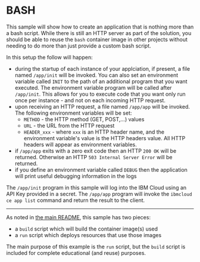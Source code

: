 # BASH

This sample will show how to create an application that is nothing more than
a bash script. While there is still an HTTP server as part of the solution,
you should be able to reuse the `bash` container image in other projects
without needing to do more than just provide a custom bash script.

In this setup the follow will happen:
- during the startup of each instance of your applciation, if present,
  a file named `/app/init` will be invoked. You can also set an environment
  variable called `INIT` to the path of an additional program that you
  want executed. The environment variable program will be called after
  `/app/init`. This allows for you to execute code that you want only
  run once per instance - and not on each incoming HTTP request.
- upon receiving an HTTP request, a file named `/app/app` will be invoked.
  The following environment variables will be set:
  - `METHOD` - the HTTP method (GET, POST,...) values
  - `URL` - the URL from the HTTP request
  - `HEADER_xxx` - where `xxx` is an HTTP header name, and the environment
    variable's value is the HTTP headers value. All HTTP headers will appear
	as environment variables.
- if `/app/app` exits with a zero exit code then an HTTP `200 OK` will be
  returned. Otherwise an HTTP `503 Internal Server Error` will be returned.
- if you define an environment variable called `DEBUG` then the application
  will print useful debugging information in the logs

The `/app/init` program in this sample will log into the IBM Cloud using
an API Key provided in a secret. The `/app/app` program will invoke the
`ibmcloud ce app list` command and return the result to the client.

- - -

As noted in [the main README](../README.md), this sample has two pieces:

- a `build` script which will build the container image(s) used
- a `run` script which deploys resources that use those images

The main purpose of this example is the `run` script, but the `build`
script is included for complete educational (and reuse) purposes. 
